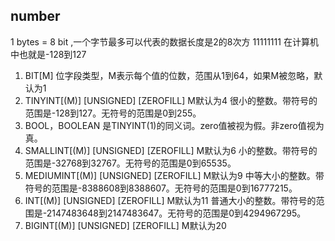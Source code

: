 

## number
1 bytes = 8 bit ,一个字节最多可以代表的数据长度是2的8次方 11111111 在计算机中也就是-128到127

1. BIT[M] 位字段类型，M表示每个值的位数，范围从1到64，如果M被忽略，默认为1
1. TINYINT[(M)] [UNSIGNED] [ZEROFILL]  M默认为4 很小的整数。带符号的范围是-128到127。无符号的范围是0到255。
2. BOOL，BOOLEAN 是TINYINT(1)的同义词。zero值被视为假。非zero值视为真。
3. SMALLINT[(M)] [UNSIGNED] [ZEROFILL] M默认为6 小的整数。带符号的范围是-32768到32767。无符号的范围是0到65535。
4. MEDIUMINT[(M)] [UNSIGNED] [ZEROFILL] M默认为9 中等大小的整数。带符号的范围是-8388608到8388607。无符号的范围是0到16777215。
5. INT[(M)] [UNSIGNED] [ZEROFILL]   M默认为11 普通大小的整数。带符号的范围是-2147483648到2147483647。无符号的范围是0到4294967295。
6. BIGINT[(M)] [UNSIGNED] [ZEROFILL] M默认为20